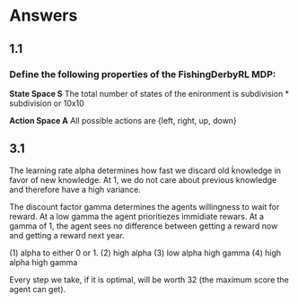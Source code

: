 # Answers
## 1.1
### Define the following properties of the FishingDerbyRL MDP:
**State Space S** The total number of states of the enironment is subdivision * subdivision or 10x10

**Action Space A** All possible actions are {left, right, up, down}

## 3.1
The learning rate alpha determines how fast we discard old ḱnowledge in favor of new knowledge. At 1, we do not care about
previous knowledge and therefore have a high variance.

The discount factor gamma determines the agents willingness to wait for reward. At a low gamma the agent prioritiezes immidiate
rewars. At a gamma of 1, the agent sees no difference between getting a reward now and getting a reward next year.

(1) alpha to either 0 or 1.
(2) high alpha
(3) low alpha high gamma
(4) high alpha high gamma

Every step we take, if it is optimal, will be worth 32  (the maximum score the agent can get).